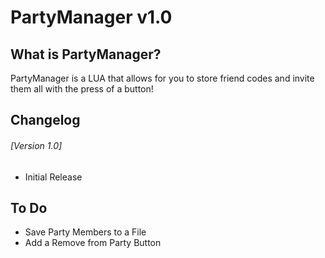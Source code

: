 # PartyManager v1.0

## What is PartyManager?
PartyManager is a LUA that allows for you to store friend codes and invite them all with the press of a button!

## Changelog
###### [Version 1.0]
* Initial Release

## To Do
* Save Party Members to a File
* Add a Remove from Party Button
